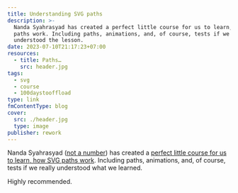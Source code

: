 ```yaml
---
title: Understanding SVG paths
description: >-
  Nanda Syahrasyad has created a perfect little course for us to learn, how SVG
  paths work. Including paths, animations, and, of course, tests if we
  understood the lesson.
date: 2023-07-10T21:17:23+07:00
resources:
  - title: Paths…
    src: header.jpg
tags:
  - svg
  - course
  - 100daystooffload
type: link
fmContentType: blog
cover:
  src: ./header.jpg
  type: image
publisher: rework
---
```


Nanda Syahrasyad ([not a number](https://www.nan.fyi/)) has created a [perfect little course for us to learn, how SVG paths work](https://www.nan.fyi/svg-paths). Including paths, animations, and, of course, tests if we really understood what we learned.

Highly recommended.
